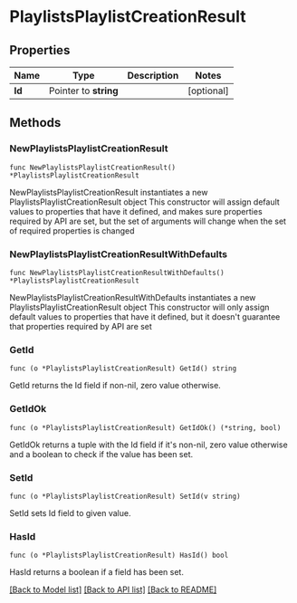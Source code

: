 # PlaylistsPlaylistCreationResult

## Properties

Name | Type | Description | Notes
------------ | ------------- | ------------- | -------------
**Id** | Pointer to **string** |  | [optional] 

## Methods

### NewPlaylistsPlaylistCreationResult

`func NewPlaylistsPlaylistCreationResult() *PlaylistsPlaylistCreationResult`

NewPlaylistsPlaylistCreationResult instantiates a new PlaylistsPlaylistCreationResult object
This constructor will assign default values to properties that have it defined,
and makes sure properties required by API are set, but the set of arguments
will change when the set of required properties is changed

### NewPlaylistsPlaylistCreationResultWithDefaults

`func NewPlaylistsPlaylistCreationResultWithDefaults() *PlaylistsPlaylistCreationResult`

NewPlaylistsPlaylistCreationResultWithDefaults instantiates a new PlaylistsPlaylistCreationResult object
This constructor will only assign default values to properties that have it defined,
but it doesn't guarantee that properties required by API are set

### GetId

`func (o *PlaylistsPlaylistCreationResult) GetId() string`

GetId returns the Id field if non-nil, zero value otherwise.

### GetIdOk

`func (o *PlaylistsPlaylistCreationResult) GetIdOk() (*string, bool)`

GetIdOk returns a tuple with the Id field if it's non-nil, zero value otherwise
and a boolean to check if the value has been set.

### SetId

`func (o *PlaylistsPlaylistCreationResult) SetId(v string)`

SetId sets Id field to given value.

### HasId

`func (o *PlaylistsPlaylistCreationResult) HasId() bool`

HasId returns a boolean if a field has been set.


[[Back to Model list]](../README.md#documentation-for-models) [[Back to API list]](../README.md#documentation-for-api-endpoints) [[Back to README]](../README.md)


